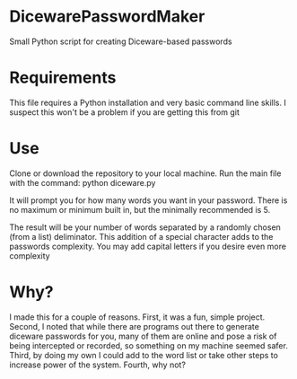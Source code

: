 # DicewarePasswordMaker
Small Python script for creating Diceware-based passwords

# Requirements
This file requires a Python installation and very basic command line skills. I suspect this won't be a problem if you are getting this from git

# Use
Clone or download the repository to your local machine. Run the main file with the command: python diceware.py

It will prompt you for how many words you want in your password. There is no maximum or minimum built in, but the minimally recommended is 5.

The result will be your number of words separated by a randomly chosen (from a list) deliminator. This addition of a special character adds to the passwords complexity. You may add capital letters if you desire even more complexity


# Why?
I made this for a couple of reasons. First, it was a fun, simple project. Second, I noted that while there are programs out there to generate diceware passwords for you, many of them are online and pose a risk of being intercepted or recorded, so something on my machine seemed safer. Third, by doing my own I could add to the word list or take other steps to increase power of the system. Fourth, why not?


